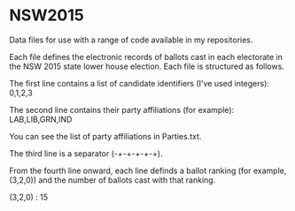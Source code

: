 # NSW2015
Data files for use with a range of code available in my repositories.

Each file defines the electronic records of ballots cast in each electorate in the NSW 2015 state lower house election. Each file is structured as follows.

The first line contains a list of candidate identifiers (I've used integers):
0,1,2,3

The second line contains their party affiliations (for example):
LAB,LIB,GRN,IND

You can see the list of party affiliations in Parties.txt.

The third line is a separator (-+-+-+-+-+).

From the fourth line onward, each line definds a ballot ranking (for example, (3,2,0)) and the number of ballots cast with that ranking. 

(3,2,0) : 15


